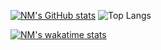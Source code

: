 [![NM's GitHub stats](https://github-readme-stats.vercel.app/api?username=Hydoxl&theme=tokyonight)](https://github.com/anuraghazra/github-readme-stats) ![Top Langs](https://github-readme-stats.vercel.app/api/top-langs/?username=Hydoxl&layout=compact&theme=tokyonight)


[![NM's wakatime stats](https://github-readme-stats.vercel.app/api/wakatime?username=hydoxl&theme=tokyonight)](https://github.com/anuraghazra/github-readme-stats)
